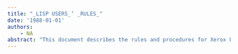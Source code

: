 ```yaml
---
title: "_LISP USERS_’ _RULES_"
date: '1988-01-01'
authors: 
    - NA
abstract: "This document describes the rules and procedures for Xerox Lisp 'Lisp Users’' modules. This document is mainly for Lisp Users’ module writers, but users should also understand the rules."
---
```


